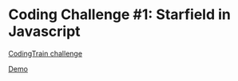 # Coding Challenge #1: Starfield in Javascript

[CodingTrain challenge](http://thecodingtrain.com/CodingChallenges/001-starfield.html)

[Demo](https://bjorvack.github.io/code-challenges/challenges/cc-001-starfield/)

